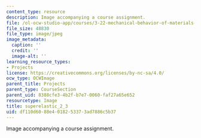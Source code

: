 ```yaml
---
content_type: resource
description: Image accompanying a course assignment.
file: /ol-ocw-studio-app/courses/3-22-mechanical-behavior-of-materials-spring-2008/df110d6088e4018253373ad7886c5b37_superelastic_2_3.jpg
file_size: 48830
file_type: image/jpeg
image_metadata:
  caption: ''
  credit: ''
  image-alt: ''
learning_resource_types:
- Projects
license: https://creativecommons.org/licenses/by-nc-sa/4.0/
ocw_type: OCWImage
parent_title: Projects
parent_type: CourseSection
parent_uid: 8388cfe3-4b2f-b7e7-0060-faf27a65e652
resourcetype: Image
title: superelastic_2_3
uid: df110d60-88e4-0182-5337-3ad7886c5b37
---
```

Image accompanying a course assignment.